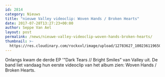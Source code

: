 ```yaml
---
id: 2814
category: Nieuws
title: "nieuwe Valley videoclip: Woven Hands / Broken Hearts"
date: 2017-07-28T13:27:23+00:00
author: Seppe Van Ael
layout: post
permalink: /news/nieuwe-valley-videoclip-woven-hands-broken-hearts/
thumbnail: >-
  https://res.cloudinary.com/rockxxl/image/upload/12783627_1002361196508450_4385062972805357520_o.jpg
---
```

Onlangs kwam de derde EP '&#8221;Dark Tears // Bright Smiles&#8221; van Valley uit. De band liet vandaag hun eerste videoclip van het album zien: Woven Hands / Broken Hearts.
